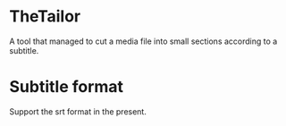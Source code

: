 # TheTailor
A tool that managed to cut a media file into small sections according to a subtitle.

# Subtitle format
Support the srt format in the present.

